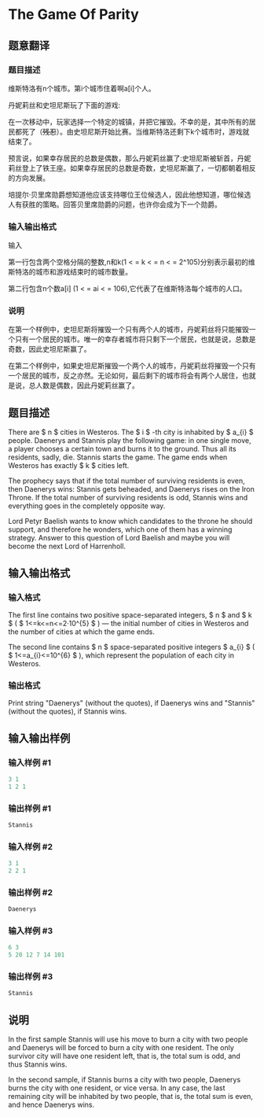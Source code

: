 # The Game Of Parity

## 题意翻译

### 题目描述

维斯特洛有n个城市。第i个城市住着啊a[i]个人。

丹妮莉丝和史坦尼斯玩了下面的游戏:

在一次移动中，玩家选择一个特定的城镇，并把它摧毁。不幸的是，其中所有的居民都死了（~~残忍~~）。由史坦尼斯开始比赛。当维斯特洛还剩下k个城市时，游戏就结束了。

预言说，如果幸存居民的总数是偶数，那么丹妮莉丝赢了:史坦尼斯被斩首，丹妮莉丝登上了铁王座。如果幸存居民的总数是奇数，史坦尼斯赢了，一切都朝着相反的方向发展。

培提尔·贝里席勋爵想知道他应该支持哪位王位候选人，因此他想知道，哪位候选人有获胜的策略。回答贝里席勋爵的问题，也许你会成为下一个勋爵。

### 输入输出格式

输入

第一行包含两个空格分隔的整数,n和k(1 < = k < = n < = 2^105)分别表示最初的维斯特洛的城市和游戏结束时的城市数量。

第二行包含n个数a[i] (1 < = ai < = 106),它代表了在维斯特洛每个城市的人口。

### 说明

在第一个样例中，史坦尼斯将摧毁一个只有两个人的城市，丹妮莉丝将只能摧毁一个只有一个居民的城市。唯一的幸存者城市将只剩下一个居民，也就是说，总数是奇数，因此史坦尼斯赢了。

在第二个样例中，如果史坦尼斯摧毁一个两个人的城市，丹妮莉丝将摧毁一个只有一个居民的城市，反之亦然。无论如何，最后剩下的城市将会有两个人居住，也就是说，总人数是偶数，因此丹妮莉丝赢了。

## 题目描述

There are $ n $ cities in Westeros. The $ i $ -th city is inhabited by $ a_{i} $ people. Daenerys and Stannis play the following game: in one single move, a player chooses a certain town and burns it to the ground. Thus all its residents, sadly, die. Stannis starts the game. The game ends when Westeros has exactly $ k $ cities left.

The prophecy says that if the total number of surviving residents is even, then Daenerys wins: Stannis gets beheaded, and Daenerys rises on the Iron Throne. If the total number of surviving residents is odd, Stannis wins and everything goes in the completely opposite way.

Lord Petyr Baelish wants to know which candidates to the throne he should support, and therefore he wonders, which one of them has a winning strategy. Answer to this question of Lord Baelish and maybe you will become the next Lord of Harrenholl.

## 输入输出格式

### 输入格式

The first line contains two positive space-separated integers, $ n $ and $ k $ ( $ 1<=k<=n<=2·10^{5} $ ) — the initial number of cities in Westeros and the number of cities at which the game ends.

The second line contains $ n $ space-separated positive integers $ a_{i} $ ( $ 1<=a_{i}<=10^{6} $ ), which represent the population of each city in Westeros.

### 输出格式

Print string "Daenerys" (without the quotes), if Daenerys wins and "Stannis" (without the quotes), if Stannis wins.

## 输入输出样例

### 输入样例 #1

```cpp
3 1
1 2 1

```
### 输出样例 #1

```cpp
Stannis

```
### 输入样例 #2

```cpp
3 1
2 2 1

```
### 输出样例 #2

```cpp
Daenerys

```
### 输入样例 #3

```cpp
6 3
5 20 12 7 14 101

```
### 输出样例 #3

```cpp
Stannis

```
## 说明

In the first sample Stannis will use his move to burn a city with two people and Daenerys will be forced to burn a city with one resident. The only survivor city will have one resident left, that is, the total sum is odd, and thus Stannis wins.

In the second sample, if Stannis burns a city with two people, Daenerys burns the city with one resident, or vice versa. In any case, the last remaining city will be inhabited by two people, that is, the total sum is even, and hence Daenerys wins.

